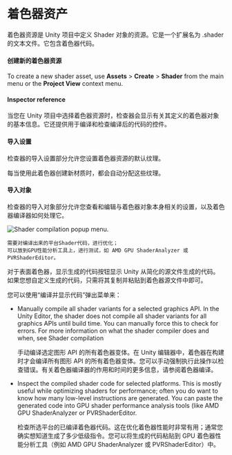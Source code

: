 # 着色器资产

着色器资源是 Unity 项目中定义 Shader 对象的资源。它是一个扩展名为 .shader 的文本文件。它包含着色器代码。



#### 创建新的着色器资源

To create a new shader asset, use **Assets**  \> **Create** > **Shader**  from the main menu or the **Project View** context menu.



#### Inspector reference

当您在 Unity 项目中选择着色器资源时，检查器会显示有关其定义的着色器对象的基本信息。它还提供用于编译和检查编译后的代码的控件。



#### 导入设置

检查器的导入设置部分允许您设置着色器资源的默认纹理。

每当使用此着色器创建新材质时，都会自动分配这些纹理。



#### 导入对象

检查器的导入对象部分允许您查看和编辑与着色器对象本身相关的设置，以及着色器编译器如何处理它。

![Shader compilation popup menu.](Inspector-ShaderCompilePopup.png)

```ad-note
需要对编译出来的平台Shader代码，进行优化；
可以放到GPU性能分析工具上，进行测试，如 AMD GPU ShaderAnalyzer 或 PVRShaderEditor。
```

对于表面着色器，显示生成的代码按钮显示 Unity 从简化的源文件生成的代码。如果您想自定义生成的代码，只需将其复制并粘贴到着色器源文件中即可。

您可以使用“编译并显示代码”弹出菜单来：

* Manually compile all shader variants for a selected graphics API. In the Unity Editor, the shader does not compile all shader variants for all graphics APIs until build time. You can manually force this to check for errors. For more information on what the shader compiler does and when, see Shader compilation

  手动编译选定图形 API 的所有着色器变体。在 Unity 编辑器中，着色器在构建时才会编译所有图形 API 的所有着色器变体。您可以手动强制执行此操作以检查错误。有关着色器编译器的作用和时间的更多信息，请参阅着色器编译。

* Inspect the compiled shader code for selected platforms. This is mostly useful while optimizing shaders for performance; often you do want to know how many low-level instructions are generated. You can paste the generated code into GPU shader performance analysis tools (like AMD GPU ShaderAnalyzer or PVRShaderEditor.

  检查所选平台的已编译着色器代码。这在优化着色器性能时非常有用；通常您确实想知道生成了多少低级指令。您可以将生成的代码粘贴到 GPU 着色器性能分析工具（例如 AMD GPU ShaderAnalyzer 或 PVRShaderEditor）中。
